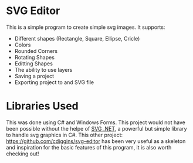 # SVG Editor
This is a simple program to create simple svg images. It supports:
  - Different shapes (Rectangle, Square, Ellipse, Cricle)
  - Colors
  - Rounded Corners
  - Rotating Shapes
  - Editting Shapes
  - The ability to use layers
  - Saving a project
  - Exporting project to and SVG file

# Libraries Used
This was done using C# and Windows Forms. This project would not have been possible without the helpe of <a href="https://github.com/svg-net/SVG">SVG .NET</a>,
a powerful but simple library to handle svg graphics in C#. This other project: <a href="https://github.com/cdiggins/svg-editor">https://github.com/cdiggins/svg-editor</a> has been very useful as a skeleton and inspiration for the basic features of this program, it is also worth checking out!

